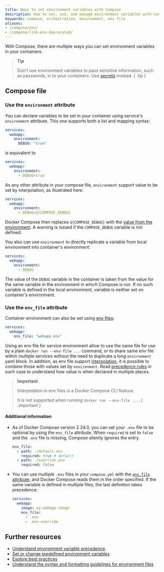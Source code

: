 ```yaml
---
title: Ways to set environment variables with Compose
description: How to set, use, and manage environment variables with Compose
keywords: compose, orchestration, environment, env file
aliases:
- /compose/env/
- /compose/link-env-deprecated/
---
```


With Compose, there are multiple ways you can set environment variables in your containers.

>**Tip**
>
> Don't use environment variables to pass sensitive information, such as passwords, in to your containers. Use [secrets](../use-secrets.md) instead.
{ .tip }

## Compose file

### Use the `environment` attribute

You can declare variables to be set in your container using service's `environment` attribute. This one supports both a 
list and mapping syntax:

```yaml
services:
  webapp:
    environment:
      DEBUG: "true"
```
is equivalent to 
```yaml
services:
  webapp:
    environment:
      - DEBUG=true
```

As any other attribute in your compose file, `environment` support value to be set by interpolation, as illustrated here:
```yaml
services:
  webapp:
    environment:
      - DEBUG=${COMPOSE_DEBUG}
```
Docker Compose then replaces `${COMPOSE_DEBUG}` with the [value from the environment](interpolation.md#Interpolation_variables). A warning is issued if the `COMPOSE_DEBUG` variable 
is not defined. 

You also can use `environment` to directly replicate a variable from local environment into container's environment:
```yaml
services:
  webapp:
    environment:
      - DEBUG
```

The value of the `DEBUG` variable in the container is taken from the value for the same variable in the environment 
in which Compose is run. If no such variable is defined in the local environment, variable is neither set on container's
environment.

### Use the `env_file` attribute

Container environment can also be set using [env files](env-file.md):
```yaml
services:
  webapp:
    env_file: "webapp.env"
```

Using an env file for service environment allow to use the same file for use by a plain `docker run --env-file ...` command,
or to share same env file within multiple services without the need to duplicate a long `environment` yaml block.
In addition, as env file support [interpolation](interpolation.md), it is possible to combine those with values set by `environment`. Read [precedence rules](envvars-precedence.md) in such case to understand how value is when declared in
multiple places.

> **Important**
>
> Interpolation in env files is a Docker Compose CLI feature.
>
> It is not supported when running `docker run --env-file ...`.
{ .important }


#### Additional information 

- As of Docker Compose version 2.24.0, you can set your `.env` file to be optional by using the `env_file` attribute. When `required` is set to `false` and the `.env` file is missing, Compose silently ignores the entry.
  ```yaml
  env_file:
    - path: ./default.env
      required: true # default
    - path: ./override.env
      required: false
  ``` 

- You can use multiple `.env` files in your `compose.yml` with the [`env_file` attribute](../compose-file/05-services.md#env_file), and Docker Compose reads them in the order specified. If the same variable is defined in multiple files, the last definition takes precedence:
  ```yaml
  services:
    webapp:
      image: my-webapp-image
      env_file:
        - .env
        - .env.override
  ```

## Further resources

- [Understand environment variable precedence](envvars-precedence.md).
- [Set or change predefined environment variables](envvars.md)
- [Explore best practices](best-practices.md)
- [Understand the syntax and formatting guidelines for environment files](env-file.md)
